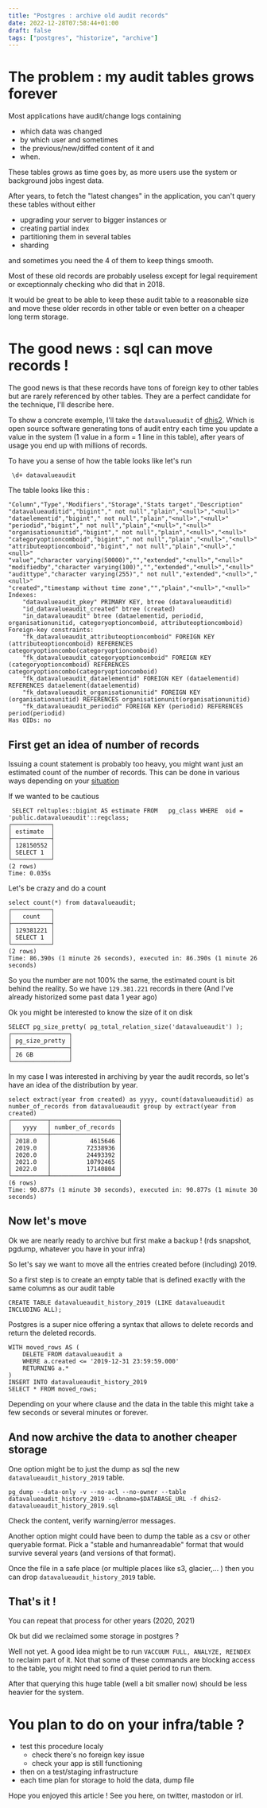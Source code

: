 ```yaml
---
title: "Postgres : archive old audit records"
date: 2022-12-28T07:58:44+01:00
draft: false
tags: ["postgres", "historize", "archive"]
---
```


# The problem : my audit tables grows forever

Most applications have audit/change logs containing

- which data was changed
- by which user and sometimes
- the previous/new/diffed content of it and
- when.

These tables grows as time goes by, as more users use the system or background jobs ingest data.

After years, to fetch the "latest changes" in the application, you can't query these tables without either

- upgrading your server to bigger instances or
- creating partial index
- partitioning them in several tables
- sharding

and sometimes you need the 4 of them to keep things smooth.

Most of these old records are probably useless except for legal requirement or exceptionnaly checking who did that in 2018.

It would be great to be able to keep these audit table to a reasonable size and move these older records in other table or even better on a cheaper long term storage.

# The good news : sql can move records !

The good news is that these records have tons of foreign key to other tables but are rarely referenced by other tables. They are a perfect candidate for the technique, I'll describe here.

To show a concrete exemple, I'll take the `datavalueaudit` of [dhis2](https://dhis2.org/). Which is open source software generating tons of audit entry each time you update a value in the system (1 value in a form = 1 line in this table), after years of usage you end up with millions of records.

To have you a sense of how the table looks like let's run

```
 \d+ datavalueaudit
```

The table looks like this :

```
"Column","Type","Modifiers","Storage","Stats target","Description"
"datavalueauditid","bigint"," not null","plain","<null>","<null>"
"dataelementid","bigint"," not null","plain","<null>","<null>"
"periodid","bigint"," not null","plain","<null>","<null>"
"organisationunitid","bigint"," not null","plain","<null>","<null>"
"categoryoptioncomboid","bigint"," not null","plain","<null>","<null>"
"attributeoptioncomboid","bigint"," not null","plain","<null>","<null>"
"value","character varying(50000)","","extended","<null>","<null>"
"modifiedby","character varying(100)","","extended","<null>","<null>"
"audittype","character varying(255)"," not null","extended","<null>","<null>"
"created","timestamp without time zone","","plain","<null>","<null>"
Indexes:
    "datavalueaudit_pkey" PRIMARY KEY, btree (datavalueauditid)
    "id_datavalueaudit_created" btree (created)
    "in_datavalueaudit" btree (dataelementid, periodid, organisationunitid, categoryoptioncomboid, attributeoptioncomboid)
Foreign-key constraints:
    "fk_datavalueaudit_attributeoptioncomboid" FOREIGN KEY (attributeoptioncomboid) REFERENCES categoryoptioncombo(categoryoptioncomboid)
    "fk_datavalueaudit_categoryoptioncomboid" FOREIGN KEY (categoryoptioncomboid) REFERENCES categoryoptioncombo(categoryoptioncomboid)
    "fk_datavalueaudit_dataelementid" FOREIGN KEY (dataelementid) REFERENCES dataelement(dataelementid)
    "fk_datavalueaudit_organisationunitid" FOREIGN KEY (organisationunitid) REFERENCES organisationunit(organisationunitid)
    "fk_datavalueaudit_periodid" FOREIGN KEY (periodid) REFERENCES period(periodid)
Has OIDs: no
```

## First get an idea of number of records

Issuing a count statement is probably too heavy, you might want just an estimated count of the number of records. This can be done in various ways depending on your [situation](https://stackoverflow.com/a/7945274/613936)

If we wanted to be cautious

```
 SELECT reltuples::bigint AS estimate FROM   pg_class WHERE  oid = 'public.datavalueaudit'::regclass;
┌───────────┐
│ estimate  │
├───────────┤
│ 128150552 │
│ SELECT 1  │
└───────────┘
(2 rows)
Time: 0.035s
```

Let's be crazy and do a count

```
select count(*) from datavalueaudit;
┌───────────┐
│   count   │
├───────────┤
│ 129381221 │
│ SELECT 1  │
└───────────┘
(2 rows)
Time: 86.390s (1 minute 26 seconds), executed in: 86.390s (1 minute 26 seconds)
```

So you the number are not 100% the same, the estimated count is bit behind the reality.
So we have `129.381.221` records in there (And I've already historized some past data 1 year ago)

Ok you might be interested to know the size of it on disk

```
SELECT pg_size_pretty( pg_total_relation_size('datavalueaudit') );
┌────────────────┐
│ pg_size_pretty │
├────────────────┤
│ 26 GB          │
└────────────────┘
```

In my case I was interested in archiving by year the audit records, so let's have an idea of the distribution by year.

```
select extract(year from created) as yyyy, count(datavalueauditid) as number_of_records from datavalueaudit group by extract(year from created)
┌──────────┬───────────────────┐
│   yyyy   │ number_of_records │
├──────────┼───────────────────┤
│ 2018.0   │           4615646 │
│ 2019.0   │          72338936 │
│ 2020.0   │          24493392 │
│ 2021.0   │          10792465 │
│ 2022.0   │          17140804 │
└──────────┴───────────────────┘
(6 rows)
Time: 90.877s (1 minute 30 seconds), executed in: 90.877s (1 minute 30 seconds)
```

## Now let's move

Ok we are nearly ready to archive but first make a backup ! (rds snapshot, pgdump, whatever you have in your infra)

So let's say we want to move all the entries created before (including) 2019.

So a first step is to create an empty table that is defined exactly with the same columns as our audit table

```
CREATE TABLE datavalueaudit_history_2019 (LIKE datavalueaudit INCLUDING ALL);
```

Postgres is a super nice offering a syntax that allows to delete records and return the deleted records.

```
WITH moved_rows AS (
    DELETE FROM datavalueaudit a
    WHERE a.created <= '2019-12-31 23:59:59.000'
    RETURNING a.*
)
INSERT INTO datavalueaudit_history_2019
SELECT * FROM moved_rows;
```

Depending on your where clause and the data in the table this might take a few seconds or several minutes or forever.

## And now archive the data to another cheaper storage

One option might be to just the dump as sql the new `datavalueaudit_history_2019` table.

```
pg_dump --data-only -v --no-acl --no-owner --table datavalueaudit_history_2019 --dbname=$DATABASE_URL -f dhis2-datavalueaudit_history_2019.sql
```

Check the content, verify warning/error messages.

Another option might could have been to dump the table as a csv or other queryable format.
Pick a "stable and humanreadable" format that would survive several years (and versions of that format).

Once the file in a safe place (or multiple places like s3, glacier,... ) then you can drop `datavalueaudit_history_2019` table.

## That's it !

You can repeat that process for other years (2020, 2021)

Ok but did we reclaimed some storage in postgres ?

Well not yet. A good idea might be to run `VACCUUM FULL, ANALYZE, REINDEX` to reclaim part of it. Not that some of these commands are blocking access to the table, you might need to find a quiet period to run them.

After that querying this huge table (well a bit smaller now) should be less heavier for the system.

# You plan to do on your infra/table ?

- test this procedure localy
  - check there's no foreign key issue
  - check your app is still functioning
- then on a test/staging infrastructure
- each time plan for storage to hold the data, dump file

Hope you enjoyed this article ! See you here, on twitter, mastodon or irl.
